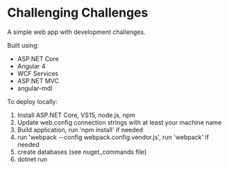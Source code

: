 # Challenging Challenges

A simple web app with development challenges.

Built using:
* ASP.NET Core
* Angular 4
* WCF Services
* ASP.NET MVC
* angular-mdl

To deploy locally:
1. Install ASP.NET Core, VS15, node.js, npm
2. Update web.config connection strings with at least your machine name
3. Build application, run 'npm install' if needed
4. run 'webpack --config webpack.config.vendor.js', run 'webpack' if needed
5. create databases (see nuget_commands file)
6. dotnet run
